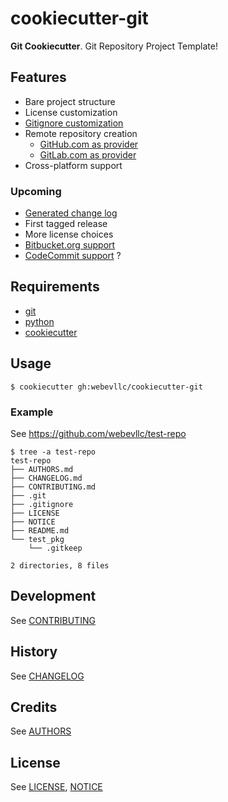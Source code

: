# cookiecutter-git
**Git Cookiecutter**. Git Repository Project Template!

## Features
- Bare project structure
- License customization
- [Gitignore customization](https://www.gitignore.io/)
- Remote repository creation
  - [GitHub.com as provider](https://github.com/)
  - [GitLab.com as provider](https://gitlab.com/)
- Cross-platform support

### Upcoming
- [Generated change log](https://github.com/skywinder/github-changelog-generator)
- First tagged release
- More license choices
- [Bitbucket.org support](https://bitbucket.org/)
- [CodeCommit support](https://aws.amazon.com/codecommit/) ?

## Requirements
- [git](https://git-scm.com/downloads)
- [python](https://www.python.org/downloads/)
- [cookiecutter](https://github.com/audreyr/cookiecutter)

## Usage
    $ cookiecutter gh:webevllc/cookiecutter-git

### Example
See https://github.com/webevllc/test-repo

    $ tree -a test-repo
    test-repo
    ├── AUTHORS.md
    ├── CHANGELOG.md
    ├── CONTRIBUTING.md
    ├── .git
    ├── .gitignore
    ├── LICENSE
    ├── NOTICE
    ├── README.md
    └── test_pkg
        └── .gitkeep

    2 directories, 8 files

## Development
See [CONTRIBUTING](CONTRIBUTING.md)

## History
See [CHANGELOG](CHANGELOG.md)

## Credits
See [AUTHORS](AUTHORS.md)

## License
See [LICENSE](LICENSE), [NOTICE](NOTICE)
